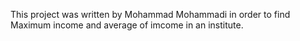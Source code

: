 This project was written by Mohammad Mohammadi in order to find Maximum income and average of imcome in an institute.
